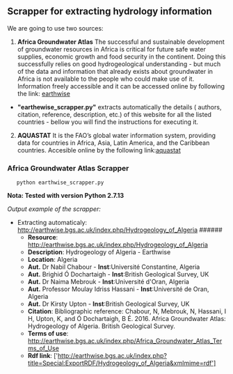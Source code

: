 ## Scrapper for extracting hydrology information

We are going to use two sources:


1. **Africa Groundwater Atlas** 
  The successful and sustainable development of groundwater resources in Africa is critical for future safe water supplies, economic  growth and food security in the continent. Doing this successfully relies on good hydrogeological understanding - but much of the data and information that already exists about groundwater in Africa is not available to the people who could make use of it. Information freely accessible and it can be accessed online by following the link: [earthwise](http://earthwise.bgs.ac.uk/index.php/Hydrogeology_by_country) 

* **"earthewise_scrapper.py"** extracts automatically the details ( authors, citation, reference, description, etc.) of this website for all the listed countries - bellow you will find the instructions for executing it. 

2. **AQUASTAT** 
  It is the FAO’s global water information system, providing data for countries in Africa, Asia, Latin America, and the Caribbean countries. Accesible online by the following link:[aquastat](http://www.fao.org/nr/water/aquastat/main/index.stm) 

### Africa Groundwater Atlas Scrapper

```
   python earthwise_scrapper.py

```
**Nota: Tested with version Python 2.7.13**

*Output example of the scrapper:* 
  * Extracting automaticaly: http://earthwise.bgs.ac.uk/index.php/Hydrogeology_of_Algeria ###### 
    * **Resource**: http://earthwise.bgs.ac.uk/index.php/Hydrogeology_of_Algeria 
    * **Description**: Hydrogeology of Algeria - Earthwise 
    * **Location**: Algeria 
    * **Aut.** Dr Nabil Chabour - **Inst**:Université Constantine, Algeria
    * **Aut.** Brighid Ó Dochartaigh - **Inst**:British Geological Survey, UK
    * **Aut.** Dr Naima Mebrouk - **Inst**:Université d'Oran, Algeria
    * **Aut.** Professor Moulay Idriss Hassani - **Inst**:Université de Oran, Algeria
    * **Aut.** Dr Kirsty Upton - **Inst**:British Geological Survey, UK
    * **Citation**: Bibliographic reference: Chabour, N, Mebrouk, N, Hassani, I H, Upton, K, and Ó Dochartaigh, B É. 2016. Africa Groundwater Atlas: Hydrogeology of Algeria. British Geological Survey.  
    * **Terms of use**: http://earthwise.bgs.ac.uk/index.php/Africa_Groundwater_Atlas_Terms_of_Use 
    * **Rdf link**: ['http://earthwise.bgs.ac.uk/index.php?title=Special:ExportRDF/Hydrogeology_of_Algeria&xmlmime=rdf'] 
